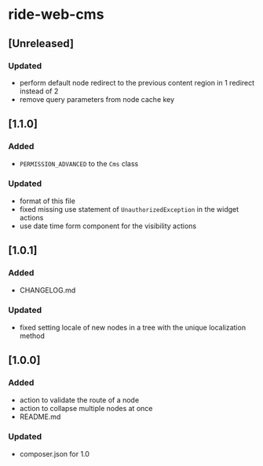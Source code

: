 # ride-web-cms

## [Unreleased]
### Updated
- perform default node redirect to the previous content region in 1 redirect instead of 2
- remove query parameters from node cache key

## [1.1.0]
### Added
- ```PERMISSION_ADVANCED``` to the ```Cms``` class
### Updated
- format of this file
- fixed missing use statement of ```UnauthorizedException``` in the widget actions
- use date time form component for the visibility actions

## [1.0.1]
### Added
- CHANGELOG.md
### Updated
- fixed setting locale of new nodes in a tree with the unique localization method

## [1.0.0]
### Added
- action to validate the route of a node
- action to collapse multiple nodes at once
- README.md
### Updated 
- composer.json for 1.0

